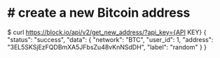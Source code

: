 # # create a new Bitcoin address
$ curl https://block.io/api/v2/get_new_address/?api_key={API KEY}
{
  "status": "success",
  "data": {
    "network": "BTC",
    "user_id": 1,
    "address": "3EL5SKSjEzFQDBmXA5JFbsZu48vKnNSdDH",
    "label": "random"
  }
}
